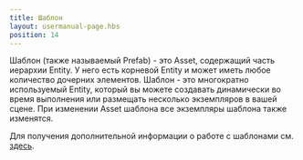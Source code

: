```yaml
---
title: Шаблон
layout: usermanual-page.hbs
position: 14
---
```


Шаблон (также называемый Prefab) - это Asset, содержащий часть иерархии Entity. У него есть корневой Entity и может иметь любое количество дочерних элементов. Шаблон - это многократно используемый Entity, который вы можете создавать динамически во время выполнения или размещать несколько экземпляров в вашей сцене. При изменении Asset шаблона все экземпляры шаблона также изменятся.

Для получения дополнительной информации о работе с шаблонами см. [здесь][1].

[1]: /user-manual/templates/
